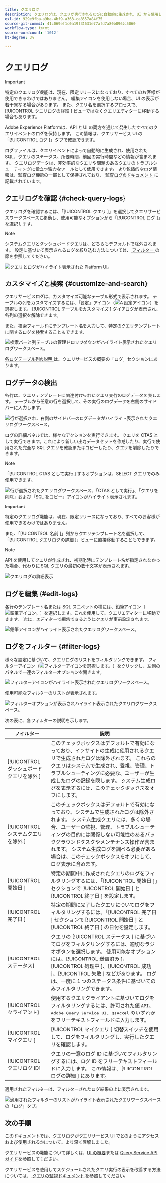 ```yaml
---
title: クエリログ
description: クエリログは、クエリが実行されるたびに自動的に生成され、UI から使用してトラブルシューティングに役立ちます。 このドキュメントでは、UI のクエリサービスログ セクションの使用方法と操作方法について説明します。
exl-id: 929e9fba-a9ba-4bf9-a363-ca8657a84f75
source-git-commit: 41c069ef1c0a19f34631e77afd7a80b8967c5060
workflow-type: tm+mt
source-wordcount: '1012'
ht-degree: 3%

---
```


# クエリログ

>[!IMPORTANT]
>
>特定のクエリログ機能は、現在、限定リリースになっており、すべてのお客様が使用できるわけではありません。 編集アイコンを使用しない場合、UI の表示が若干異なる場合があります。 また、クエリ名を選択するプロセスで、[!UICONTROL  クエリログの詳細 ] ビューではなくクエリエディターに移動する場合もあります。

Adobe Experience Platformは、API と UI の両方を通じて発生したすべてのクエリイベントのログを保持します。 この情報は、クエリサービス UI の「[!UICONTROL  ログ ]」タブで確認できます。

ログファイルは、クエリイベントによって自動的に生成され、使用された SQL、クエリのステータス、所要時間、前回の実行時間などの情報が含まれます。 クエリログデータは、非効率的なクエリや問題のあるクエリのトラブルシューティングに役立つ強力なツールとして使用できます。 より包括的なログ情報は、監査ログ機能の一部として保持されており、[ 監査ログのドキュメント ](../../landing/governance-privacy-security/audit-logs/overview.md) に記載されています。

## クエリログを確認 {#check-query-logs}

クエリログを確認するには、「[!UICONTROL  クエリ ]」を選択してクエリサービスワークスペースに移動し、使用可能なオプションから「[!UICONTROL  ログ ]」を選択します。

>[!NOTE]
>
>システムクエリとダッシュボードクエリは、どちらもデフォルトで除外されます。 設定に基づいて表示されるログを絞り込む方法については、[ フィルター ](#filter-logs) の節を参照してください。

![ クエリとログがハイライト表示された Platform UI。](../images/ui/query-log/logs.png)

## カスタマイズと検索 {#customize-and-search}

クエリサービスログは、カスタマイズ可能なテーブル形式で表示されます。 テーブルの列をカスタマイズするには、「設定」アイコン（![A 設定アイコン](../images/ui/query-log/settings-icon.png)）を選択します。 [!UICONTROL  テーブルをカスタマイズ ] ダイアログが表示され、各列の選択を解除できます。

また、検索フィールドにテンプレート名を入力して、特定のクエリテンプレートに関するログを検索することもできます。

![ 検索バーと列テーブルの管理ドロップダウンがハイライト表示されたクエリログワークスペース。](../images/ui/query-log/customize-logs.png)

[ 各ログテーブル列の説明 ](./overview.md#log) は、クエリサービスの概要の「ログ」セクションにあります。

## ログデータの検出

各行は、クエリテンプレートに関連付けられたクエリ実行のログデータを表します。 テーブルから任意の行を選択して、その実行のログデータを右側のサイドバーに入力します。

![ 行が選択され、右側のサイドバーのログデータがハイライト表示されたクエリログワークスペース。](../images/ui/query-log/log-details.png)

ログの詳細パネルでは、様々なアクションを実行できます。 クエリを CTAS として実行できます。これにより新しい出力データセットを作成したり、実行で使用された完全な SQL クエリを確認またはコピーしたり、クエリを削除したりできます。

>[!NOTE]
>
>「[!UICONTROL CTAS として実行 ] するオプションは、SELECT クエリでのみ使用できます。

![ 行が選択されたクエリログワークスペース、「CTAS として実行」、「クエリを削除」および「SQL をコピー」アイコンがハイライト表示されます。](../images/ui/query-log/edit-output-dataset.png)

>[!IMPORTANT]
>
>特定のクエリログ機能は、現在、限定リリースになっており、すべてのお客様が使用できるわけではありません。

また、「[!UICONTROL  名前 ]」列からクエリテンプレート名を選択して、「[!UICONTROL  クエリログの詳細 ]」ビューに直接移動することもできます。

>[!NOTE]
>
>API を使用してクエリが作成され、初期化時にテンプレート名が指定されなかった場合、代わりに SQL クエリの最初の数十文字が表示されます。

![ クエリログの詳細表示 ](../images/ui/query-log/query-log-details.png)

## ログを編集 {#edit-logs}

各行のテンプレート名または SQL スニペットの横には、鉛筆アイコン（![ 鉛筆アイコン。](../images/ui/query-log/edit-icon.png)）を選択します。これを使用して、クエリエディターに移動できます。 次に、エディターで編集できるようにクエリが事前設定されます。

![ 鉛筆アイコンがハイライト表示されたクエリログワークスペース。](../images/ui/query-log/edit-query.png)

## ログをフィルター {#filter-logs}

様々な設定に基づいて、クエリログのリストをフィルタリングできます。 フィルターアイコン（![ フィルターアイコンを選択します。](../images/ui/query-log/filter-icon.png)）をクリックし、左側のパネルで一連のフィルターオプションを開きます。

![ フィルターアイコンがハイライト表示されたクエリログワークスペース。](../images/ui/query-log/log-filter.png)

使用可能なフィルターのリストが表示されます。

![ フィルターオプションが表示されハイライト表示されたクエリログワークスペース。](../images/ui/query-log/log-filter-settings.png)

次の表に、各フィルターの説明を示します。

| フィルター | 説明 |
| ------ | ----------- |
| [!UICONTROL  ダッシュボードクエリを除外 ] | このチェックボックスはデフォルトで有効になっており、インサイトの生成に使用されるクエリで生成されたログは除外されます。 これらのクエリはシステムで生成され、監視、管理、トラブルシューティングに必要な、ユーザーが生成したログの記録を隠します。 システム生成ログを表示するには、このチェックボックスをオフにします。 |
| [!UICONTROL  システムクエリを除外 ] | このチェックボックスはデフォルトで有効になっており、システムで生成されたログは除外されます。 システム生成クエリには、多くの場合、ユーザーの監視、管理、トラブルシューティングの目的には関係しない可能性のあるバックグラウンドタスクやメンテナンス操作が含まれます。 システム生成ログを調べる必要がある場合は、このチェックボックスをオフにして、ログ表示に含めます。 |
| [!UICONTROL  開始日 ] | 特定の期間中に作成されたクエリのログをフィルタリングするには、「[!UICONTROL  開始日 ]」セクションで [!UICONTROL  開始日 ] と [!UICONTROL  終了日 ] を設定します。 |
| [!UICONTROL  完了日 ] | 特定の期間に完了したクエリについてログをフィルタリングするには、「[!UICONTROL  完了日 ] セクションで [!UICONTROL  開始日 ] と [!UICONTROL  終了日 ] の日付を設定します。 |
| [!UICONTROL ステータス] | クエリの [!UICONTROL  ステータス ] に基づいてログをフィルタリングするには、適切なラジオボタンを選択します。 使用可能なオプションには、[!UICONTROL  送信済み ]、[!UICONTROL  処理中 ]、[!UICONTROL  成功 ]、[!UICONTROL  失敗 ] などがあります。 ログは、一度に 1 つのステータス条件に基づいてのみフィルタリングできます。 |
| [!UICONTROL クライアント] | 使用するクエリクライアントに基づいてログをフィルタリングするには、許可された値 `API`、`Adobe Query Service UI`、`QsAccel` のいずれかをフリーテキストフィールドに入力します。 |
| [!UICONTROL  マイクエリ ] | [!UICONTROL  マイクエリ ] 切替スイッチを使用して、ログをフィルタリングし、実行したクエリを確認します。 |
| [!UICONTROL  クエリログ ID] | クエリの一意のログ ID に基づいてフィルタリングするには、ログ ID をフリーテキストフィールドに入力します。 この情報は、[!UICONTROL  ログの詳細 ] にあります。 |

適用されたフィルターは、フィルターされたログ結果の上に表示されます。

![ 適用されたフィルターのリストがハイライト表示されたクエリワークスペースの「ログ」タブ。](../images/ui/query-log/applied-log-filters.png)

## 次の手順

このドキュメントでは、クエリログがクエリサービス UI でどのようにアクセスおよび使用されるかについて、より深く理解しました。

クエリサービスの機能について詳しくは、[UI の概要](./overview.md)または [Query Service API ガイド](../api/getting-started.md)を参照してください。

クエリサービスを使用してスケジュールされたクエリ実行の表示を改善する方法については、[ クエリの監視ドキュメント ](./monitor-queries.md) を参照してください。
